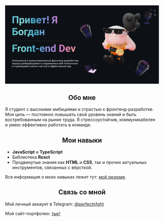 <body>
    <div class="container" align="">
        <p align="center">
            <img src="github-readme.png" alt="QR code for GitHub Profile"/>
        </p>
        <h2 align="center">Обо мне</h2>
        <p>
            Я студент с высокими амбициями и страстью к фронтенд-разработке. Моя цель — постоянно повышать свой уровень знаний и быть востребованным на рынке труда. Я стрессоустойчив, коммуникабелен и умею эффективно работать в команде.
        </p>
        <h2 align="center">Мои навыки</h2>
        <ul>
            <li><b>JavaScript</b> и <b>TypeScript</b></li>
            <li>Библиотека <b>React</b></li>
            <li>Продвинутые знания как <b>HTML</b> и <b>CSS</b>, так и прочих актуальных инструментов, связанных с вёрсткой.</li>
        </ul>
        <p>Вся информация о моих навыках лежит тут: <a href="https://drive.google.com/file/d/1KIwPtCVCfr7uzwX1EYivj9Y_yJhQpLX-/view?usp=sharing">моё резюме</a>.</p>
        <h2 align="center">Связь со мной</h2>
        <p>Мой личный аккаунт в Telegram: <a href="https://t.me/perfectn1ght">@perfectn1ght</a></p>
        <p>Мой сайт-портфолио: <a href="https://purrcode.ru/">тык!</a></p>
    </div>
</body>

